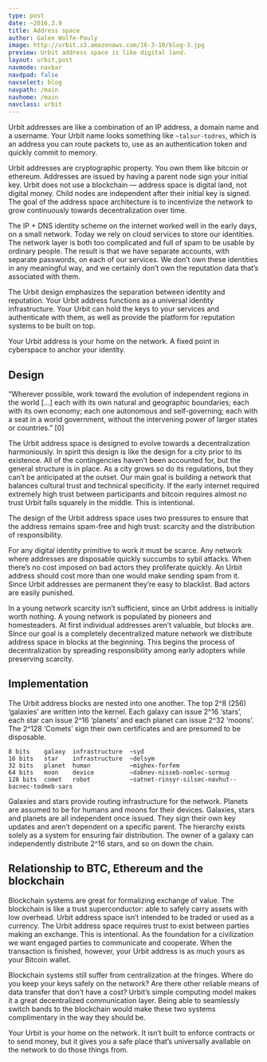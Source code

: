 ```yaml
---
type: post
date: ~2016.3.9
title: Address space
author: Galen Wolfe-Pauly
image: http://urbit.s3.amazonaws.com/16-3-10/blog-3.jpg
preview: Urbit address space is like digital land.
layout: urbit,post
navmode: navbar
navdpad: false
navselect: blog
navpath: /main
navhome: /main
navclass: urbit
---
```


Urbit addresses are like a combination of an IP address, a domain name and a username.  Your Urbit name looks something like `~talsur-todres`, which is an address you can route packets to, use as an authentication token and quickly commit to memory.  

Urbit addresses are cryptographic property.  You own them like bitcoin or ethereum.   Addresses are issued by having a parent node sign your initial key.  Urbit does not use a blockchain — address space is digital land, not digital money.  Child nodes are independent after their initial key is signed.  The goal of the address space architecture is to incentivize the network to grow continuously towards decentralization over time.

The IP + DNS identity scheme on the internet worked well in the early days, on a small network.  Today we rely on cloud services to store our identities.  The network layer is both too complicated and full of spam to be usable by ordinary people.  The result is that we have separate accounts, with separate passwords, on each of our services.  We don’t own these identities in any meaningful way, and we certainly don’t own the reputation data that’s associated with them.

The Urbit design emphasizes the separation between identity and reputation.  Your Urbit address functions as a universal identity infrastructure.  Your Urbit can hold the keys to your services and authenticate with them, as well as provide the platform for reputation systems to be built on top.

Your Urbit address is your home on the network.  A fixed point in cyberspace to anchor your identity.  

## Design

“Wherever possible, work toward the evolution of independent regions in the world [...] each with its own natural and geographic boundaries; each with its own economy; each one autonomous and self-governing; each with a seat in a world government, without the intervening power of larger states or countries.” [0]

The Urbit address space is designed to evolve towards a decentralization harmoniously.  In spirit this design is like the design for a city prior to its existence.  All of the contingencies haven’t been accounted for, but the general structure is in place.  As a city grows so do its regulations, but they can’t be anticipated at the outset.  Our main goal is building a network that balances cultural trust and technical specificity.  If the early internet required extremely high trust between participants and bitcoin requires almost no trust Urbit falls squarely in the middle.  This is intentional.

The design of the Urbit address space uses two pressures to ensure that the address remains spam-free and high trust: scarcity and the distribution of responsibility.

For any digital identity primitive to work it must be scarce.  Any network where addresses are disposable quickly succumbs to sybil attacks.  When there’s no cost imposed on bad actors they proliferate quickly.  An Urbit address should cost more than one would make sending spam from it.  Since Urbit addresses are permanent they’re easy to blacklist.  Bad actors are easily punished.

In a young network scarcity isn’t sufficient, since an Urbit address is initially worth nothing.  A young network is populated by pioneers and homesteaders.  At first individual addresses aren’t valuable, but blocks are.  Since our goal is a completely decentralized mature network we distribute address space in blocks at the beginning.  This begins the process of decentralization by spreading responsibility among early adopters while preserving scarcity.

## Implementation

The Urbit address blocks are nested into one another.  The top 2^8 (256) ‘galaxies’ are written into the kernel.  Each galaxy can issue 2^16 ‘stars’, each star can issue 2^16 ‘planets’ and each planet can issue 2^32 ‘moons’.  The 2^128 ‘Comets’ sign their own certificates and are presumed to be disposable.  

```
8 bits    galaxy  infrastructure  ~syd
16 bits   star    infrastructure  ~delsym
32 bits   planet  human           ~mighex-forfem
64 bits   moon    device          ~dabnev-nisseb-nomlec-sormug
128 bits  comet   robot           ~satnet-rinsyr-silsec-navhut--bacnec-todmeb-sars
```

Galaxies and stars provide routing infrastructure for the network.  Planets are assumed to be for humans and moons for their devices.  Galaxies, stars and planets are all independent once issued.  They sign their own key updates and aren’t dependent on a specific parent.  The hierarchy exists solely as a system for ensuring fair distribution.  The owner of a galaxy can independently distribute 2^16 stars, and so on down the chain.

## Relationship to BTC, Ethereum and the blockchain

Blockchain systems are great for formalizing exchange of value.  The blockchain is like a trust superconductor: able to safely carry assets with low overhead.  Urbit address space isn’t intended to be traded or used as a currency.  The Urbit address space requires trust to exist between parties making an exchange.  This is intentional.  As the foundation for a civilization we want engaged parties to communicate and cooperate.  When the transaction is finished, however, your Urbit address is as much yours as your Bitcoin wallet.

Blockchain systems still suffer from centralization at the fringes.  Where do you keep your keys safely on the network?  Are there other reliable means of data transfer that don’t have a cost?  Urbit’s simple computing model makes it a great decentralized communication layer.  Being able to seamlessly switch bands to the blockchain would make these two systems complimentary in the way they should be.  

Your Urbit is your home on the network.  It isn’t built to enforce contracts or to send money, but it gives you a safe place that’s universally available on the network to do those things from.
